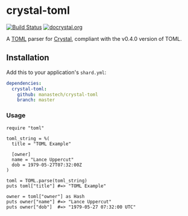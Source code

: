 # crystal-toml

[![Build Status](https://travis-ci.org/manastech/crystal-toml.png)](https://travis-ci.org/manastech/crystal-toml) [![docrystal.org](http://docrystal.org/badge.svg?style=round)](http://docrystal.org/github.com/manastech/crystal-toml>)

A [TOML](https://github.com/toml-lang/toml) parser for [Crystal](http://crystal-lang.org/), compliant with the v0.4.0 version of TOML.

## Installation

Add this to your application's `shard.yml`:

```yaml
dependencies:
  crystal-toml:
    github: manastech/crystal-toml
    branch: master
```

### Usage

```crystal
require "toml"

toml_string = %(
  title = "TOML Example"

  [owner]
  name = "Lance Uppercut"
  dob = 1979-05-27T07:32:00Z
)

toml = TOML.parse(toml_string)
puts toml["title"] #=> "TOML Example"

owner = toml["owner"] as Hash
puts owner["name"] #=> "Lance Uppercut"
puts owner["dob"]  #=> "1979-05-27 07:32:00 UTC"
```
